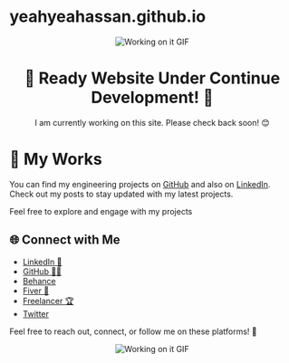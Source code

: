 # yeahyeahassan.github.io

<!-- Graphical GIF Animation -->
<div class="gif-container" style="text-align: center; margin-bottom: 20px;">
  <img src="https://i.giphy.com/media/v1.Y2lkPTc5MGI3NjExa2Q0N204bGd5a29paHFrcG5zbmQ5djAycGFsNDJoZ3Rwa3pqd3Q0NSZlcD12MV9pbnRlcm5hbF9naWZfYnlfaWQmY3Q9Zw/doXBzUFJRxpaUbuaqz/giphy.gif" alt="Working on it GIF" />
</div>

</head>
<body>

  <!-- Under Development Section -->
  <div style="text-align: center;">
    <h1>🚧 Ready Website Under Continue Development! 🚧</h1>
    <p>I am currently working on this site. Please check back soon! 😊</p>
  </div>

  <!-- Blog Section -->
  <h1>📘 My Works</h1>
  <p>You can find my engineering projects on <a href="https://github.com/yeahyeahassan">GitHub</a> and also on <a href="https://www.linkedin.com/in/yeahyea-hassan-38bb40287">LinkedIn</a>. Check out my posts to stay updated with my latest projects.</p>
  <p>Feel free to explore and engage with my projects </p>

  <!-- Connect with Me Section -->
  <h2>🌐 Connect with Me</h2>
  <ul>
    <li><a href="https://www.linkedin.com/in/yeahyea-hassan-38bb40287 ">LinkedIn 💼</a></li>
    <li><a href="https://github.com/yeahyeahassan">GitHub 👨‍💻</a></li>
    <li><a href="https://www.behance.net/yeahyeahassan">Behance</a></li>
    <li><a href="https://www.fiverr.com/hsiddique6678">Fiver 🧠</a></li>
    <li><a href="https://www.freelancer.com/u/hsiddique6678">Freelancer 🏆</a></li>
    <li><a href="https://x.com/yeahyea_hassan  ">Twitter</a></li>
  </ul>

  <p>Feel free to reach out, connect, or follow me on these platforms! 🌟</p>

</body>
</html>

<!-- Graphical GIF Animation -->
<div class="gif-container" style="text-align: center; margin-bottom: 20px;">
  <img src="https://i.giphy.com/media/v1.Y2lkPTc5MGI3NjExNGxuOXVzYW9sb2h1OThkbGo1MG8xcHZweDJnYjd1amp6bzF5YTkxdiZlcD12MV9pbnRlcm5hbF9naWZfYnlfaWQmY3Q9Zw/GyBgRRl0TApaw/giphy.gif" alt="Working on it GIF" />
</div>
